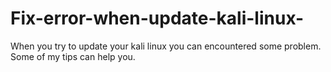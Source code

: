 # Fix-error-when-update-kali-linux-
When you try to update your kali linux you can encountered some problem. Some of my tips can help you.
